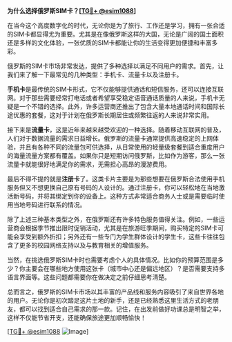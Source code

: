 **为什么选择俄罗斯SIM卡？[[TG💪+ @esim1088](https://t.me/s/esim1088)]**

在当今这个高度数字化的时代，无论你是为了旅行、工作还是学习，拥有一张合适的SIM卡都显得尤为重要。尤其是在像俄罗斯这样的大国，无论是广阔的国土面积还是多样的文化体验，一张优质的SIM卡都能让你的生活变得更加便捷和丰富多彩。

俄罗斯的SIM卡市场非常发达，提供了多种选择以满足不同用户的需求。首先，让我们来了解一下最常见的几种类型：手机卡、流量卡以及注册卡。

**手机卡**是最传统的SIM卡形式，它不仅能够提供通话和短信服务，还可以连接互联网。对于那些需要经常打电话或者希望享受稳定语音通话质量的人来说，手机卡无疑是一个不错的选择。此外，许多运营商还推出了包含大量本地通话时间和国际长途优惠的套餐，这对于计划在俄罗斯长期居住或频繁往返的人来说非常实用。

接下来是**流量卡**，这是近年来越来越受欢迎的一种选择。随着移动互联网的普及，人们对于数据流量的需求日益增长。俄罗斯的流量卡通常提供高速稳定的上网体验，并且有各种不同的流量包可供选择，从日常使用的轻量级套餐到适合重度用户的海量流量方案都有覆盖。如果你只是短期访问俄罗斯，比如作为游客，那么一张流量卡就能很好地满足你的需求，无需担心高昂的漫游费用。

最后不得不提的就是**注册卡**了。这类卡片主要是为那些想要在俄罗斯合法使用手机服务但又不想更换自己原有号码的人设计的。通过注册卡，你可以轻松地在当地激活新号码，并将其绑定到你的设备上。这种方式非常适合商务人士或是需要临时使用当地号码进行联系的情况。

除了上述三种基本类型之外，在俄罗斯还有许多特色服务值得关注。例如，一些运营商会根据季节推出限时促销活动，尤其是在旅游旺季期间，购买特定的SIM卡可能会享受到额外折扣；另外还有一些专门为学生群体设计的学生卡，这些卡往往包含了更多的校园网络支持以及与教育相关的增值服务。

当然，在挑选俄罗斯SIM卡时也需要考虑个人的具体情况。比如你的预算范围是多少？你主要会在哪些地方使用这张卡（城市中心还是偏远地区）？是否需要支持多语言界面等。这些问题都需要你在做决定之前仔细思考清楚。

总而言之，俄罗斯的SIM卡市场以其丰富的产品线和服务内容吸引了来自世界各地的用户。无论你是初次踏足这片土地的新手，还是已经熟悉这里生活方式的老朋友，都可以找到适合自己需求的那一款。记住，在出发前做好功课总是明智之举，这样不仅能节省开支，还能确保旅途更加顺畅愉快！

[[TG💪+ @esim1088](https://t.me/s/esim1088) ![Image](https://i.postimg.cc/4NQfJmqS/Snipaste-2025-05-13-00-14-12.png)]